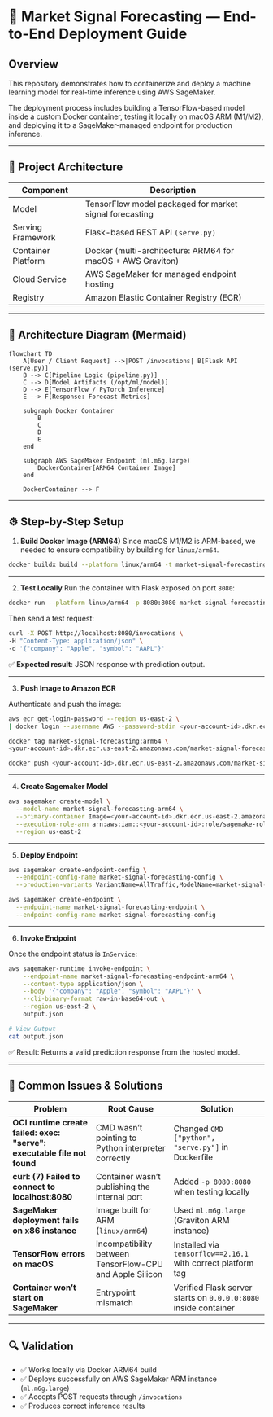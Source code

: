 # 🧠 Market Signal Forecasting — End-to-End Deployment Guide

## Overview
This repository demonstrates how to containerize and deploy a machine learning model for real-time inference using AWS SageMaker.

The deployment process includes building a TensorFlow-based model inside a custom Docker container, testing it locally on macOS ARM (M1/M2), and deploying it to a SageMaker-managed endpoint for production inference.

---

## 🧩 Project Architecture

| Component |	Description |
|-----------|-------------|
| Model	| TensorFlow model packaged for market signal forecasting |
| Serving Framework	| Flask-based REST API `(serve.py)` |
| Container Platform |	Docker (multi-architecture: ARM64 for macOS + AWS Graviton) |
| Cloud Service	| AWS SageMaker for managed endpoint hosting |
| Registry | Amazon Elastic Container Registry (ECR) |


---

## 🧩 Architecture Diagram (Mermaid)

```mermaid
flowchart TD
    A[User / Client Request] -->|POST /invocations| B[Flask API (serve.py)]
    B --> C[Pipeline Logic (pipeline.py)]
    C --> D[Model Artifacts (/opt/ml/model)]
    D --> E[TensorFlow / PyTorch Inference]
    E --> F[Response: Forecast Metrics]

    subgraph Docker Container
        B
        C
        D
        E
    end

    subgraph AWS SageMaker Endpoint (ml.m6g.large)
        DockerContainer[ARM64 Container Image]
    end

    DockerContainer --> F
```

---

## ⚙️ Step-by-Step Setup

1. **Build Docker Image (ARM64)**
Since macOS M1/M2 is ARM-based, we needed to ensure compatibility by building for `linux/arm64`.
```bash
docker buildx build --platform linux/arm64 -t market-signal-forecasting:arm64 .
```

---

2. **Test Locally**
Run the container with Flask exposed on port `8080`:
```bash
docker run --platform linux/arm64 -p 8080:8080 market-signal-forecasting:arm64
```

Then send a test request:
```bash
curl -X POST http://localhost:8080/invocations \
-H "Content-Type: application/json" \
-d '{"company": "Apple", "symbol": "AAPL"}'
```

✅ **Expected result**: JSON response with prediction output.

---

3. **Push Image to Amazon ECR**

Authenticate and push the image:
```bash
aws ecr get-login-password --region us-east-2 \
| docker login --username AWS --password-stdin <your-account-id>.dkr.ecr.us-east-2.amazonaws.com

docker tag market-signal-forecasting:arm64 \
<your-account-id>.dkr.ecr.us-east-2.amazonaws.com/market-signal-forecasting:arm64

docker push <your-account-id>.dkr.ecr.us-east-2.amazonaws.com/market-signal-forecasting:arm64
```

---

4. **Create Sagemaker Model**
```bash
aws sagemaker create-model \
  --model-name market-signal-forecasting-arm64 \
  --primary-container Image=<your-account-id>.dkr.ecr.us-east-2.amazonaws.com/market-signal-forecasting:arm64 \
  --execution-role-arn arn:aws:iam::<your-account-id>:role/sagemake-role-market-signal-forecasting \
  --region us-east-2
```

---

5. **Deploy Endpoint**
```bash
aws sagemaker create-endpoint-config \
  --endpoint-config-name market-signal-forecasting-config \
  --production-variants VariantName=AllTraffic,ModelName=market-signal-forecasting-arm64,InitialInstanceCount=1,InstanceType=ml.m6g.large

aws sagemaker create-endpoint \
  --endpoint-name market-signal-forecasting-endpoint \
  --endpoint-config-name market-signal-forecasting-config
```

---

6. **Invoke Endpoint**

Once the endpoint status is `InService`:
```bash
aws sagemaker-runtime invoke-endpoint \
    --endpoint-name market-signal-forecasting-endpoint-arm64 \
    --content-type application/json \
    --body '{"company": "Apple", "symbol": "AAPL"}' \
    --cli-binary-format raw-in-base64-out \
    --region us-east-2 \
    output.json

# View Output
cat output.json
```

✅ Result: Returns a valid prediction response from the hosted model.

---

## 🧩 Common Issues & Solutions

| Problem | Root Cause | Solution |
|----------|-------------|----------|
| **OCI runtime create failed: exec: "serve": executable file not found** | CMD wasn’t pointing to Python interpreter correctly | Changed `CMD ["python", "serve.py"]` in Dockerfile |
| **curl: (7) Failed to connect to localhost:8080** | Container wasn’t publishing the internal port | Added `-p 8080:8080` when testing locally |
| **SageMaker deployment fails on x86 instance** | Image built for ARM (`linux/arm64`) | Used `ml.m6g.large` (Graviton ARM instance) |
| **TensorFlow errors on macOS** | Incompatibility between TensorFlow-CPU and Apple Silicon | Installed via `tensorflow==2.16.1` with correct platform tag |
| **Container won’t start on SageMaker** | Entrypoint mismatch | Verified Flask server starts on `0.0.0.0:8080` inside container |

---

## 🔍 Validation
- ✅ Works locally via Docker ARM64 build
- ✅ Deploys successfully on AWS SageMaker ARM instance (`ml.m6g.large`)
- ✅ Accepts POST requests through `/invocations`
- ✅ Produces correct inference results
